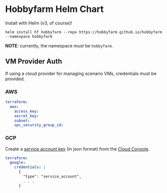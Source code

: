 # Hobbyfarm Helm Chart

Install with Helm (v3, of course)!

    helm install hf hobbyfarm --repo https://hobbyfarm.github.io/hobbyfarm --namespace hobbyfarm

**NOTE**: currently, the namespace _must_ be `hobbyfarm`.

## VM Provider Auth

If using a cloud provider for managing scenario VMs, credentials must be provided.

### AWS

```yaml
terraform:
  aws:
    access_key:
    secret_key:
    subnet:
    vpc_security_group_id:
```

### GCP

Create a [service account key](https://cloud.google.com/iam/docs/creating-managing-service-account-keys) (in json format) from the [Cloud Console](https://console.cloud.google.com/apis/credentials/serviceaccountkey).

```yaml
terraform:
  google:
    credentials: | 
      {
        "type": "service_account",
        . . .
      }
```

